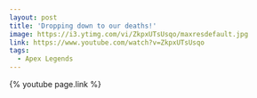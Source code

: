 ```yaml
---
layout: post
title: 'Dropping down to our deaths!'
image: https://i3.ytimg.com/vi/ZkpxUTsUsqo/maxresdefault.jpg
link: https://www.youtube.com/watch?v=ZkpxUTsUsqo
tags:
  - Apex Legends
---
```


{% youtube page.link %}
